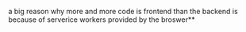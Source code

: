 

a big reason why more and more code is frontend than the backend is because of serverice workers provided by the broswer**


